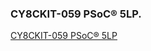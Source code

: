 ###   CY8CKIT-059 PSoC® 5LP.  

[CY8CKIT-059 PSoC® 5LP](https://www.cypress.com/documentation/development-kitsboards/cy8ckit-059-psoc-5lp-prototyping-kit-onboard-programmer-and) 
 


